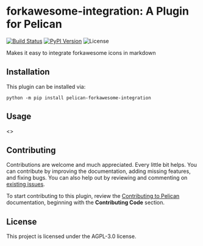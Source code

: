 forkawesome-integration: A Plugin for Pelican
====================================================

[![Build Status](https://img.shields.io/github/workflow/status/pelican-plugins/forkawesome-integration/build)](https://github.com/pelican-plugins/forkawesome-integration/actions)
[![PyPI Version](https://img.shields.io/pypi/v/pelican-forkawesome-integration)](https://pypi.org/project/pelican-forkawesome-integration/)
![License](https://img.shields.io/pypi/l/pelican-forkawesome-integration?color=blue)

Makes it easy to integrate forkawesome icons in markdown

Installation
------------

This plugin can be installed via:

    python -m pip install pelican-forkawesome-integration

Usage
-----

<<Add plugin details here>>

Contributing
------------

Contributions are welcome and much appreciated. Every little bit helps. You can contribute by improving the documentation, adding missing features, and fixing bugs. You can also help out by reviewing and commenting on [existing issues][].

To start contributing to this plugin, review the [Contributing to Pelican][] documentation, beginning with the **Contributing Code** section.

[existing issues]: https://github.com/pelican-plugins/forkawesome-integration/issues
[Contributing to Pelican]: https://docs.getpelican.com/en/latest/contribute.html

License
-------

This project is licensed under the AGPL-3.0 license.
